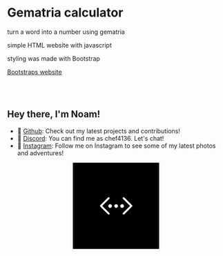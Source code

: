 
# Gematria calculator

turn a word into a number using gematria

simple HTML website with javascript

styling was made with Bootstrap

[Bootstraps website](https://getbootstrap.com/)



<br><br>
## Hey there, I'm Noam!

- 🌟 [Github](https://github.com/noamavned): Check out my latest projects and contributions!
- 💬 [Discord](https://discord.com/): You can find me as chef4136. Let's chat!
- 📸 [Instagram](https://www.instagram.com/noam_avned/): Follow me on Instagram to see some of my latest photos and adventures!

<p align="center">
  <img src="https://github.com/noamavned/DoorLockMamramProject/blob/main/images_not_related/onlinelogo.jpg" width="200" title="hi">
</p>

